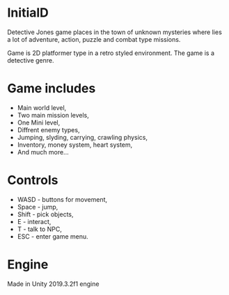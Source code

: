 # InitialD

 Detective Jones game places in the town of unknown mysteries where lies a lot of adventure, action, puzzle and combat type missions.

 Game is 2D platformer type in a retro styled environment. The game is a detective genre.

# Game includes

  * Main world level,  
  * Two main mission levels,  
  * One Mini level,  
  * Diffrent enemy types,  
  * Jumping, slyding, carrying, crawling physics,  
  * Inventory, money system, heart system,  
  * And much more...  

# Controls

  * WASD - buttons for movement,  
  * Space - jump,  
  * Shift - pick objects,  
  * E - interact,  
  * T - talk to NPC,  
  * ESC - enter game menu.  

# Engine

Made in Unity 2019.3.2f1 engine
